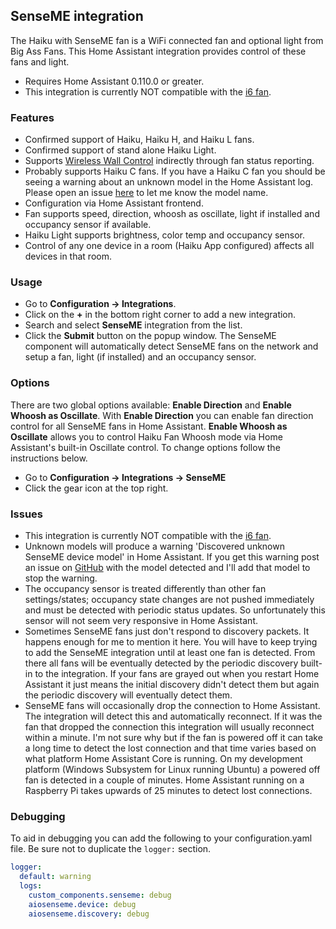 ## SenseME integration

The Haiku with SenseME fan is a WiFi connected fan and optional light from Big Ass Fans. This Home Assistant integration provides control of these fans and light.

* Requires Home Assistant 0.110.0 or greater.
* This integration is currently NOT compatible with the [i6 fan](https://www.bigassfans.com/fans/i6/).

### Features

* Confirmed support of Haiku, Haiku H, and Haiku L fans.
* Confirmed support of stand alone Haiku Light.
* Supports [Wireless Wall Control](https://www.bigassfans.com/support/haiku-wireless-wall-control/) indirectly through fan status reporting.
* Probably supports Haiku C fans. If you have a Haiku C fan you should be seeing a warning about an unknown model in the Home Assistant log. Please open an issue [here](https://github.com/mikelawrence/senseme-hacs/issues) to let me know the model name.
* Configuration via Home Assistant frontend.
* Fan supports speed, direction, whoosh as oscillate, light if installed and occupancy sensor if available.
* Haiku Light supports brightness, color temp and occupancy sensor.
* Control of any one device in a room (Haiku App configured) affects all devices in that room.

### Usage

* Go to **Configuration -> Integrations**.
* Click on the **+** in the bottom right corner to add a new integration.
* Search and select **SenseME** integration from the list.
* Click the **Submit** button on the popup window. The SenseME component will automatically detect SenseME fans on the network and setup a fan, light (if installed) and an occupancy sensor.

### Options

There are two global options available: **Enable Direction** and **Enable Whoosh as Oscillate**. With **Enable Direction** you can enable fan direction control for all SenseME fans in Home Assistant. **Enable Whoosh as Oscillate** allows you to control Haiku Fan Whoosh mode via Home Assistant's built-in Oscillate control. To change options follow the instructions below.

* Go to **Configuration -> Integrations -> SenseME**
* Click the gear icon at the top right.

### Issues

* This integration is currently NOT compatible with the [i6 fan](https://www.bigassfans.com/fans/i6/).
* Unknown models will produce a warning 'Discovered unknown SenseME device model' in Home Assistant. If you get this warning post an issue on [GitHub](https://github.com/mikelawrence/senseme-hacs/issues) with the model detected and I'll add that model to stop the warning.
* The occupancy sensor is treated differently than other fan settings/states; occupancy state changes are not pushed immediately and must be detected with periodic status updates. So unfortunately this sensor will not seem very responsive in Home Assistant.
* Sometimes SenseME fans just don't respond to discovery packets. It happens enough for me to mention it here. You will have to keep trying to add the SenseME integration until at least one fan is detected. From there all fans will be eventually detected by the periodic discovery built-in to the integration. If your fans are grayed out when you restart Home Assistant it just means the initial discovery didn't detect them but again the periodic discovery will eventually detect them.
* SenseME fans will occasionally drop the connection to Home Assistant. The integration will detect this and automatically reconnect. If it was the fan that dropped the connection this integration will usually reconnect within a minute. I'm not sure why but if the fan is powered off it can take a long time to detect the lost connection and that time varies based on what platform Home Assistant Core is running. On my development platform (Windows Subsystem for Linux running Ubuntu) a powered off fan is detected in a couple of minutes. Home Assistant running on a Raspberry Pi takes upwards of 25 minutes to detect lost connections.

### Debugging

To aid in debugging you can add the following to your configuration.yaml file. Be sure not to duplicate the ```logger:``` section.

```yaml
logger:
  default: warning
  logs:
    custom_components.senseme: debug
    aiosenseme.device: debug
    aiosenseme.discovery: debug
```
